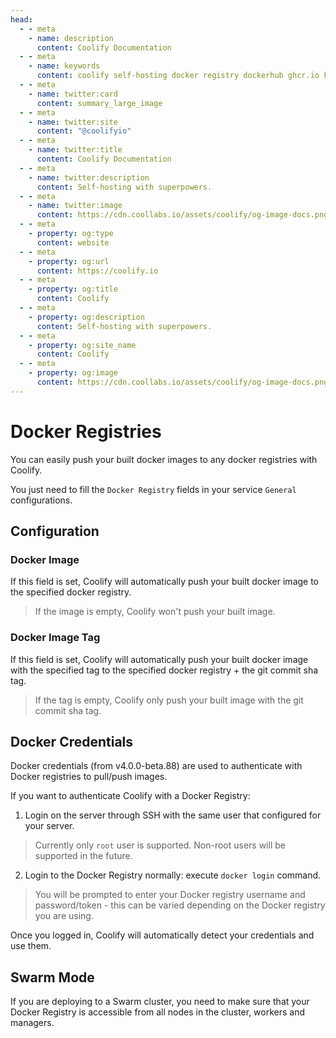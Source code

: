 ```yaml
---
head:
  - - meta
    - name: description
      content: Coolify Documentation
  - - meta
    - name: keywords
      content: coolify self-hosting docker registry dockerhub ghcr.io kubernetes vercel netlify heroku render digitalocean aws gcp azure
  - - meta
    - name: twitter:card
      content: summary_large_image
  - - meta
    - name: twitter:site
      content: "@coolifyio"
  - - meta
    - name: twitter:title
      content: Coolify Documentation
  - - meta
    - name: twitter:description
      content: Self-hosting with superpowers.
  - - meta
    - name: twitter:image
      content: https://cdn.coollabs.io/assets/coolify/og-image-docs.png
  - - meta
    - property: og:type
      content: website
  - - meta
    - property: og:url
      content: https://coolify.io
  - - meta
    - property: og:title
      content: Coolify
  - - meta
    - property: og:description
      content: Self-hosting with superpowers.
  - - meta
    - property: og:site_name
      content: Coolify
  - - meta
    - property: og:image
      content: https://cdn.coollabs.io/assets/coolify/og-image-docs.png
---
```


# Docker Registries

You can easily push your built docker images to any docker registries with Coolify.

You just need to fill the `Docker Registry` fields in your service `General` configurations.

## Configuration
### Docker Image
If this field is set, Coolify will automatically push your built docker image to the specified docker registry.
> If the image is empty, Coolify won't push your built image.

### Docker Image Tag
If this field is set, Coolify will automatically push your built docker image with the specified tag to the specified docker registry + the git commit sha tag.

> If the tag is empty, Coolify only push your built image with the git commit sha tag.

## Docker Credentials

Docker credentials (from v4.0.0-beta.88) are used to authenticate with Docker registries to pull/push images.

If you want to authenticate Coolify with a Docker Registry:

1. Login on the server through SSH with the same user that configured for your server.

> Currently only `root` user is supported. Non-root users will be supported in the future.

2. Login to the Docker Registry normally: execute `docker login` command.

> You will be prompted to enter your Docker registry username and password/token - this can be varied depending on the Docker registry you are using.

Once you logged in, Coolify will automatically detect your credentials and use them.

## Swarm Mode
If you are deploying to a Swarm cluster, you need to make sure that your Docker Registry is accessible from all nodes in the cluster, workers and managers.

